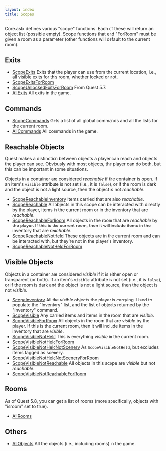```yaml
---
layout: index
title: Scopes
---
```


Core.aslx defines various "scope" functions. Each of these will return an object list (possible empty). Scope functions that end "ForRoom" must be given a room as a parameter (other functions will default to the current room).


Exits
-----

* [ScopeExits](functions/corelibrary/scopeexits.html) Exits that the player can use from the current location, i.e., all visible exits for this room, whether locked or not.
* [ScopeExitsForRoom](functions/corelibrary/scopeexitsforroom.html)
* [ScopeUnlockedExitsForRoom](functions/corelibrary/scopeunlockedexitsforroom.html) From Quest 5.7.
* [AllExits](functions/allexits.html) All exits in the game.


Commands
--------

* [ScopeCommands](functions/corelibrary/scopecommands.html) Gets a list of all global commands and all the lists for the current room.
* [AllCommands](functions/allcommands.html) All commands in the game.


Reachable Objects
-----------------

Quest makes a distinction between objects a player can reach and objects the player can see. Obviously with most objects, the player can do both, but this can be important in some situations.

Objects in a container are considered _reachable_ if the container is open. If an item's `visible` attribute is not set (i.e., it is `false`), or if the room is dark and the object is not a light source, then the object is not _reachable_.

* [ScopeReachableInventory](functions/corelibrary/scopereachableinventory.html) Items carried that are also _reachable_.
* [ScopeReachable](functions/corelibrary/scopereachable.html) All objects in this scope can be interacted with directly by the player, items in the current room or in the inventory that are _reachable_.
* [ScopeReachableForRoom](functions/corelibrary/scopereachableforroom.html) All objects in the room that are _reachable_ by the player. If this is the current room, then it will include items in the inventory that are _reachable_.
* [ScopeReachableNotHeld](functions/corelibrary/scopereachablenotheld.html) These objects are in the current room and can be interacted with, but they're not in the player's inventory.
* [ScopeReachableNotHeldForRoom](functions/corelibrary/scopereachablenotheldforroom.html)


Visible Objects
---------------

Objects in a container are considered _visible_ if it is either open or transparent (or both). If an item's `visible` attribute is not set (i.e., it is `false`), or if the room is dark and the object is not a light source, then the object is not _visible_.

* [ScopeInventory](functions/corelibrary/scopeinventory.html) All the _visible_ objects the player is carrying. Used to populate the "Inventory" list, and the list of objects returned by the "inventory" command.
* [ScopeVisible](functions/corelibrary/scopevisible.html) Any carried items and items in the room that are _visible_.
* [ScopeVisibleForRoom](functions/corelibrary/scopevisibleforroom.html) All objects in the room that are _visible_ by the player. If this is the current room, then it will include items in the inventory that are _visible_.
* [ScopeVisibleNotHeld](functions/corelibrary/scopevisiblenotheld.html) This is everything _visible_ in the current room.
* [ScopeVisibleNotHeldForRoom](functions/corelibrary/scopevisiblenotheldforroom.html)
* [ScopeVisibleNotHeldNotScenery](functions/corelibrary/scopevisiblenotheldnotscenery.html) As `ScopeVisibleNotHeld`, but excludes items tagged as scenery.
* [ScopeVisibleNotHeldNotSceneryForRoom](functions/corelibrary/scopevisiblenotheldnotsceneryforroom.html)
* [ScopeVisibleNotReachable](functions/corelibrary/scopevisiblenotreachable.html) All objects in this scope are _visible_ but not _reachable_.
* [ScopeVisibleNotReachableForRoom](functions/corelibrary/scopevisiblenotreachableforroom.html)


Rooms
------

As of Quest 5.8, you can get a list of rooms (more specifically, objects with "isroom" set to true).

* [AllRooms](functions/allrooms.html)


Others
------

* [AllObjects](functions/allobjects.html) All the objects (i.e., including rooms) in the game.
